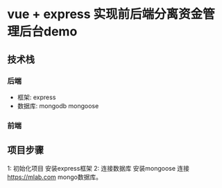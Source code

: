 # vue + express 实现前后端分离资金管理后台demo

## 技术栈

### 后端 
- 框架: express
- 数据库: mongodb mongoose 

### 前端



## 项目步骤

1: 初始化项目 安装express框架
2: 连接数据库 安装mongoose 连接 https://mlab.com mongo数据库。